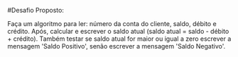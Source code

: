 #Desafio Proposto:

Faça um algoritmo para ler: número da conta do cliente, saldo, débito e crédito. 
Após, calcular e escrever o saldo atual (saldo atual = saldo - débito + crédito).
Também testar se saldo atual for maior ou igual a zero escrever a mensagem 'Saldo Positivo', 
senão escrever a mensagem 'Saldo Negativo'.
